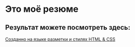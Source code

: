 # Это моё резюме

## Результат можете посмотреть здесь:

[Созданно на языке разметки и стилях HTML & CSS](https://dukauser.github.io/resume/resume.html/)
